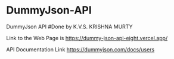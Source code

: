 # DummyJson-API
DummyJson API 
#Done by K.V.S. KRISHNA MURTY

Link to the Web Page is https://dummy-json-api-eight.vercel.app/

API Documentation Link https://dummyjson.com/docs/users
